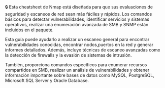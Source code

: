 ​🔒​  Esta cheatsheet de Nmap está diseñada para que sus evaluaciones de seguridad y escaneos de red sean más fáciles y rápidos. Los comandos básicos para detectar vulnerabilidades, identificar servicios y sistemas operativos, realizar una enumeración avanzada de SMB y SNMP están incluidos en el paquete.

Esta guía puede ayudarlo a realizar un escaneo general para encontrar vulnerabilidades conocidas, encontrar nodos,puertos en la red y generar informes detallados. Además, incluye técnicas de escaneo avanzadas como la detección de firewalls y la evasión de sistemas de intrusión.

También, proporciona comandos específicos para enumerar recursos compartidos en SMB, realizar un análisis de vulnerabilidades y obtener información importante sobre bases de datos como MySQL, PostgreSQL, Microsoft SQL Server y Oracle Database.
